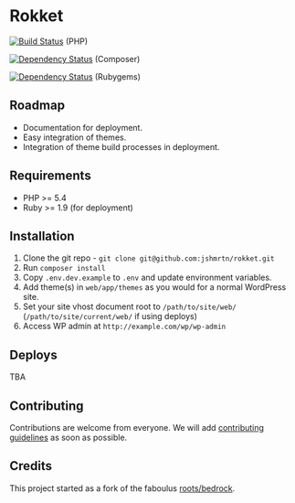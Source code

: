 # Rokket
[![Build Status](https://travis-ci.org/jshmrtn/rokket.svg)](https://travis-ci.org/jshmrtn/rokket) (PHP)

[![Dependency Status](https://www.versioneye.com/user/projects/561b7b5ea193340f280012df/badge.svg?style=flat)](https://www.versioneye.com/user/projects/561b7b5ea193340f280012df) (Composer)

[![Dependency Status](https://www.versioneye.com/user/projects/561b7b5ba193340f2f0013f1/badge.svg?style=flat)](https://www.versioneye.com/user/projects/561b7b5ba193340f2f0013f1) (Rubygems)

## Roadmap
* Documentation for deployment.
* Easy integration of themes.
* Integration of theme build processes in deployment.

## Requirements

* PHP >= 5.4
* Ruby >= 1.9 (for deployment)

## Installation

1. Clone the git repo - `git clone git@github.com:jshmrtn/rokket.git`
2. Run `composer install`
3. Copy `.env.dev.example` to `.env` and update environment variables.
4. Add theme(s) in `web/app/themes` as you would for a normal WordPress site.
4. Set your site vhost document root to `/path/to/site/web/` (`/path/to/site/current/web/` if using deploys)
5. Access WP admin at `http://example.com/wp/wp-admin`

## Deploys

TBA

## Contributing

Contributions are welcome from everyone. We will add [contributing guidelines](CONTRIBUTING.md) as soon as possible.

## Credits

This project started as a fork of the faboulus [roots/bedrock](https://github.com/roots/bedrock).